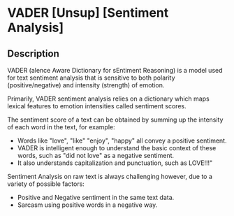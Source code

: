 # VADER [Unsup] [Sentiment Analysis]

## Description

VADER (alence Aware Dictionary for sEntiment Reasoning) is a model used for text sentiment analysis that is sensitive to both polarity (positive/negative) and intensity (strength) of emotion.

Primarily, VADER sentiment analysis relies on a dictionary which maps lexical features to emotion intensities called sentiment scores.

The sentiment score of a text can be obtained by summing up the intensity of each word in the text, for example:

- Words like "love", "like" "enjoy", "happy" all convey a positive sentiment.
- VADER is intelligent enough to understand the basic context of these words, such as "did not love" as a negative sentiment.
- It also understands capitalization and punctuation, such as LOVE!!!"

Sentiment Analysis on raw text is always challenging however, due to a variety of possible factors:

- Positive and Negative sentiment in the same text data.
- Sarcasm using positive words in a negative way.

